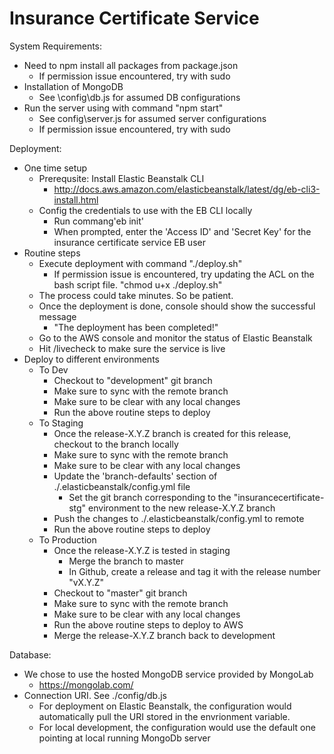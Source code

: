 Insurance Certificate Service
==========================

System Requirements:

- Need to npm install all packages from package.json
    - If permission issue encountered, try with sudo
- Installation of MongoDB
    - See \config\db.js for assumed DB configurations
- Run the server using with command "npm start"
    - See config\server.js for assumed server configurations
    - If permission issue encountered, try with sudo

Deployment:

- One time setup
    - Prerequsite: Install Elastic Beanstalk CLI
        - http://docs.aws.amazon.com/elasticbeanstalk/latest/dg/eb-cli3-install.html 
    - Config the credentials to use with the EB CLI locally
        - Run commang'eb init'
        - When prompted, enter the 'Access ID' and 'Secret Key' for the insurance certificate service EB user
- Routine steps
    - Execute deployment with command "./deploy.sh"
        - If permission issue is encountered, try updating the ACL on the bash script file. "chmod u+x ./deploy.sh"
    - The process could take minutes. So be patient.
    - Once the deployment is done, console should show the successful message
        - "The deployment has been completed!"
    - Go to the AWS console and monitor the status of Elastic Beanstalk
    - Hit /livecheck to make sure the service is live
- Deploy to different environments
    - To Dev
        - Checkout to "development" git branch
        - Make sure to sync with the remote branch
        - Make sure to be clear with any local changes
        - Run the above routine steps to deploy
    - To Staging
        - Once the release-X.Y.Z branch is created for this release, checkout to the branch locally
        - Make sure to sync with the remote branch
        - Make sure to be clear with any local changes
        - Update the 'branch-defaults' section of ./.elasticbeanstalk/config.yml file
            - Set the git branch corresponding to the "insurancecertificate-stg" environment to the new release-X.Y.Z branch
        - Push the changes to ./.elasticbeanstalk/config.yml to remote
        - Run the above routine steps to deploy
    - To Production
        - Once the release-X.Y.Z is tested in staging
            - Merge the branch to master
            - In Github, create a release and tag it with the release number "vX.Y.Z"
        - Checkout to "master" git branch
        - Make sure to sync with the remote branch
        - Make sure to be clear with any local changes
        - Run the above routine steps to deploy to AWS
        - Merge the release-X.Y.Z branch back to development 

Database:

- We chose to use the hosted MongoDB service provided by MongoLab
    - https://mongolab.com/
- Connection URI. See ./config/db.js
    - For deployment on Elastic Beanstalk, the configuration would automatically pull the URI stored in the envrionment variable.
    - For local development, the configuration would use the default one pointing at local running MongoDb server
